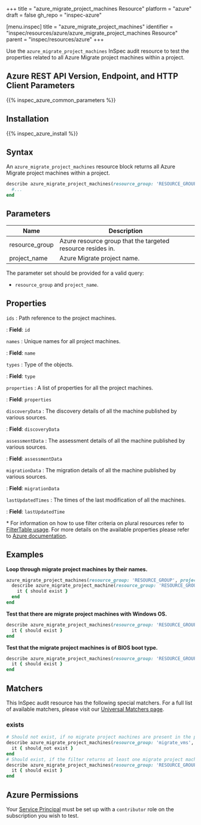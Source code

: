 +++
title = "azure_migrate_project_machines Resource"
platform = "azure"
draft = false
gh_repo = "inspec-azure"

[menu.inspec]
title = "azure_migrate_project_machines"
identifier = "inspec/resources/azure/azure_migrate_project_machines Resource"
parent = "inspec/resources/azure"
+++

Use the `azure_migrate_project_machines` InSpec audit resource to test the properties related to all Azure Migrate project machines within a project.

## Azure REST API Version, Endpoint, and HTTP Client Parameters

{{% inspec_azure_common_parameters %}}

## Installation

{{% inspec_azure_install %}}

## Syntax

An `azure_migrate_project_machines` resource block returns all Azure Migrate project machines within a project.

```ruby
describe azure_migrate_project_machines(resource_group: 'RESOURCE_GROUP', project_name: 'PROJECT_NAME') do
  #...
end
```

## Parameters

| Name           | Description                                                                      |
|----------------|----------------------------------------------------------------------------------|
| resource_group | Azure resource group that the targeted resource resides in.                      |
| project_name   | Azure Migrate project name.                                                      |

The parameter set should be provided for a valid query:
- `resource_group` and `project_name`.

## Properties

`ids`
: Path reference to the project machines.

: **Field**: `id`

`names`
: Unique names for all project machines.

: **Field**: `name`

`types`
: Type of the objects.

: **Field**: `type`

`properties`
: A list of properties for all the project machines.

: **Field**: `properties`

`discoveryData`
: The discovery details of all the machine published by various sources.

: **Field**: `discoveryData`

`assessmentData`
: The assessment details of all the machine published by various sources.

: **Field**: `assessmentData`

`migrationData`
: The migration details of all the machine published by various sources.

: **Field**: `migrationData`

`lastUpdatedTimes`
: The times of the last modification of all the machines.

: **Field**: `lastUpdatedTime`

<superscript>*</superscript> For information on how to use filter criteria on plural resources refer to [FilterTable usage](https://github.com/inspec/inspec/blob/master/dev-docs/filtertable-usage.md). For more details on the available properties please refer to [Azure documentation](https://docs.microsoft.com/en-us/rest/api/migrate/projects/machines/enumerate-machines).

## Examples

**Loop through migrate project machines by their names.**

```ruby
azure_migrate_project_machines(resource_group: 'RESOURCE_GROUP', project_name: 'PROJECT_NAME').names.each do |name|
  describe azure_migrate_project_machine(resource_group: 'RESOURCE_GROUP', project_name: 'PROJECT_NAME', name: `NAME`) do
    it { should exist }
  end
end
```

**Test that there are migrate project machines with Windows OS.**

```ruby
describe azure_migrate_project_machines(resource_group: 'RESOURCE_GROUP', project_name: 'PROJECT_NAME').where{ discoveryData.detect{ |data| data[:osType] == 'WINDOWSGUEST' } } do
  it { should exist }
end
```

**Test that the migrate project machines is of BIOS boot type.**

```ruby
describe azure_migrate_project_machines(resource_group: 'RESOURCE_GROUP', project_name: 'PROJECT_NAME').where{ discoveryData.detect{ |data| data[:extendedInfo][:bootType] == 'BIOS' } } do
  it { should exist }
end
```

## Matchers

This InSpec audit resource has the following special matchers. For a full list of available matchers, please visit our [Universal Matchers page](https://www.inspec.io/docs/reference/matchers/).

### exists

```ruby
# Should not exist, if no migrate project machines are present in the project and in the resource group
describe azure_migrate_project_machines(resource_group: 'migrate_vms', project_name: 'zoneA_migrate_project') do
  it { should_not exist }
end
# Should exist, if the filter returns at least one migrate project machines in the project and in the resource group
describe azure_migrate_project_machines(resource_group: 'RESOURCE_GROUP', project_name: 'PROJECT_NAME') do
  it { should exist }
end
```

## Azure Permissions

Your [Service Principal](https://docs.microsoft.com/en-us/azure/azure-resource-manager/resource-group-create-service-principal-portal) must be set up with a `contributor` role on the subscription you wish to test.

